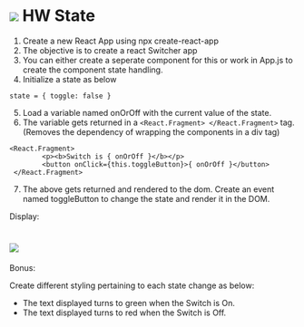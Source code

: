 # ![](https://ga-dash.s3.amazonaws.com/production/assets/logo-9f88ae6c9c3871690e33280fcf557f33.png) HW State

1. Create a new React App using npx create-react-app
2. The objective is to create a react Switcher app
3. You can either create a seperate component for this or work in App.js to create the component state handling.
4. Initialize a state as below
```
state = { toggle: false }
```
5. Load a variable named onOrOff with the current value of the state.
6. The variable gets returned in a `<React.Fragment> </React.Fragment>` tag. (Removes the dependency of wrapping the components in a div tag)
```   
<React.Fragment>
        <p><b>Switch is { onOrOff }</b></p>
        <button onClick={this.toggleButton}>{ onOrOff }</button>
 </React.Fragment>
 ```
 7. The above gets returned and rendered to the dom. Create an event named toggleButton to change the state and render it in the DOM.
 
 Display:
 
 # ![](https://i.imgur.com/U9Ap57t.png)
 
 
 Bonus:
 
 Create different styling pertaining to each state change as below:
 - The text displayed turns to green when the Switch is On.
 - The text displayed turns to red when the Switch is Off.
